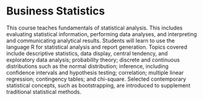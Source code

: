 # Business Statistics

This course teaches fundamentals of statistical analysis. This includes evaluating statistical information, performing data analyses, and interpreting and communicating analytical results. Students will learn to use the language R for statistical analysis and report generation. Topics covered include descriptive statistics, data display, central tendency, and exploratory data analysis; probability theory; discrete and continuous distributions such as the normal distribution; inference, including confidence intervals and hypothesis testing; correlation; multiple linear regression; contingency tables; and chi-square. Selected contemporary statistical concepts, such as bootstrapping, are introduced to supplement traditional statistical methods.
